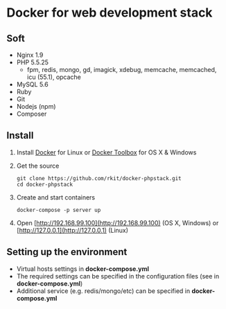 # Docker for web development stack

## Soft

- Nginx 1.9
- PHP 5.5.25  
  * fpm, redis, mongo, gd, imagick, xdebug, memcache, memcached, icu (55.1), opcache
- MySQL 5.6
- Ruby
- Git
- Nodejs (npm)
- Composer

## Install

1. Install [Docker](https://www.docker.com/) for Linux or [Docker Toolbox](https://www.docker.com/toolbox/) for OS X & Windows

2. Get the source
   ```
   git clone https://github.com/rkit/docker-phpstack.git
   cd docker-phpstack
   ```

3. Create and start containers

   ```
   docker-compose -p server up
   ```

4. Open [http://192.168.99.100](http://192.168.99.100) (OS X, Windows) or [http://127.0.0.1](http://127.0.0.1) (Linux)

## Setting up the environment

- Virtual hosts settings in **docker-compose.yml**
- The required settings can be specified in the configuration files (see in **docker-compose.yml**)
- Additional service (e.g. redis/mongo/etc) can be specified in **docker-compose.yml**
